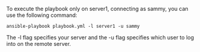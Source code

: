 To execute the playbook only on server1, connecting as sammy, you can use the following command:
```
ansible-playbook playbook.yml -l server1 -u sammy
```
The -l flag specifies your server and the -u flag specifies which user to log into on the remote server.

